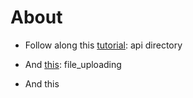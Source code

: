 # About

- Follow along this [tutorial](https://programminghistorian.org/en/lessons/creating-apis-with-python-and-flask): api directory

- And [this](https://www.geeksforgeeks.org/how-to-upload-file-in-python-flask/): file_uploading

- And this 